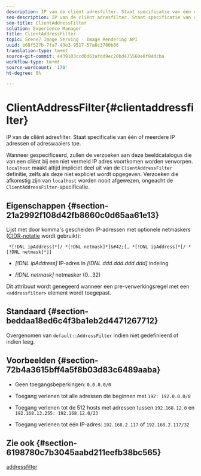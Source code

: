 ```yaml
---
description: IP van de cliënt adresfilter. Staat specificatie van één of meerdere IP adressen of adreswaaiers toe.
seo-description: IP van de cliënt adresfilter. Staat specificatie van één of meerdere IP adressen of adreswaaiers toe.
seo-title: ClientAddressFilter
solution: Experience Manager
title: ClientAddressFilter
topic: Scene7 Image Serving - Image Rendering API
uuid: b68f527b-7fa7-43e3-9517-57a6c3700b06
translation-type: tm+mt
source-git-commit: 4439103ccd0d63afdd9ec20bd475560e8f84dcba
workflow-type: tm+mt
source-wordcount: '170'
ht-degree: 0%

---
```



# ClientAddressFilter{#clientaddressfilter}

IP van de cliënt adresfilter. Staat specificatie van één of meerdere IP adressen of adreswaaiers toe.

Wanneer gespecificeerd, zullen de verzoeken aan deze beeldcatalogus die van een cliënt bij een niet vermeld IP adres voortkomen worden verworpen. `localhost` maakt altijd impliciet deel uit van de  `ClientAddressFilter` definitie, zelfs als deze niet expliciet wordt opgegeven. Verzoeken die afkomstig zijn van `localhost` worden nooit afgewezen, ongeacht de `ClientAddressFilter`-specificatie.

## Eigenschappen {#section-21a2992f108d42fb8660c0d65aa61e13}

Lijst met door komma&#39;s gescheiden IP-adressen met optionele netmaskers ([CIDR-notatie](https://en.wikipedia.org/wiki/Classless_Inter-Domain_Routing#CIDR_notation) wordt gebruikt):

` *[!DNL ipAddress]*[/ *[!DNL netmask]*]&#42;[, *[!DNL ipAddress]*[/ *[!DNL netmask]*]]`

* *[!DNL ipAddress]* IP-adres in  *[!DNL ddd.ddd.ddd.ddd]* indeling

* *[!DNL netmask]* netmasker (0...32)

Dit attribuut wordt genegeerd wanneer een pre-verwerkingsregel met een `<addressfilter>` element wordt toegepast.

## Standaard {#section-beddaa18ed6c4f3ba1eb2d4471267712}

Overgenomen van `default::AddressFilter` indien niet gedefinieerd of indien leeg.

## Voorbeelden {#section-72b4a3615bff4a5f8b03d83c6489aaba}

* Geen toegangsbeperkingen: `0.0.0.0/0`
* Toegang verlenen tot alle adressen die beginnen met `192: 192.0.0.0/8`
* Toegang verlenen tot de 512 hosts met adressen tussen `192.168.12.0` en `192.168.13.255: 192.168.12.0/23`

* Toegang verlenen tot één IP-adres: `192.168.2.117` of `192.168.2.117/32`

## Zie ook {#section-6198780c7b3045aabd211eefb38bc565}

[addressfilter](../../../../../ir-api/material-cat/image-rendering-api-ref/c-ir-material-catalog/c-ir-attributes-reference/r-ir-clientaddressfilter.md#reference-52a541cec0b0424faf263d1fb4946b5f)
